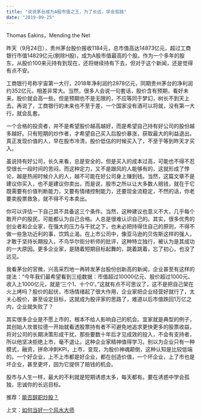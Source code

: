 ```yaml
---
title: "说说茅台成为A股市值之王，为了长远，学会孤独"
date: "2019-09-25"
---
```


Thomas Eakins，Mending the Net

  

昨天（9月24日），贵州茅台股价报收1184元，总市值高达14873亿元，超过工商银行市值14829亿元(剔除H股)，成为A股市值最高的个股。作为一个多年的股东，从股价100来元持有到现在，还将继续持有下去，但对于这个新闻，还是觉得有点不安。

  

工商银行号称宇宙第一大行，2018年净利润约2978亿元，同期贵州茅台的净利润约352亿元，相差非常大。当然，很多人会说一句套话，股价含有预期，看好未来，股价就会高一些。但是预期也不是无限的，不应等同于梦幻，树长不到天上去。再说了，工商银行的未来也不至于差，一个国家没有酒可以将就，没有第一大行，就会乱套。

  

一个合格的投资者，并不是希望股价越高越好，而是希望自己持有好公司的股份越多越好。只有短期的炒作者，才希望自己买入后股价暴涨，获取最大的利益退出。真正发现价值的人，早在股市冷清，股价低估的时候买入了，不至于等到昨天才买入。

  

虽说持有好公司，长久来看，总是安全的，但是买入的成本过高，可能也不得不忍受很长一段时间的苦闷，而这种定力，又不是跟风的人能够有的，这就形成了悖论，越是热闹时候介入的人，越不可能在好公司身上赚到钱。当然，这篇文章不是建议你买入，也不是建议你卖出，而是说，股市之所以让大多数人赔钱，就在于它既需要有价值判断能力，又要有情绪控制能力，还要现金流稳定，不然的话，你老要卖股票救急，就不得不亏本卖出。

  

你可以评估一下自己具不具备这三个条件。当然，这种建议也意义不大，几乎每个敢开户的股民，可能都认为自己合格。人总是很难认识自己的。其实，很多优秀的创业者和企业家，在强大的压力与干扰之下，也未必把持得住自己的原则，不得不做一些急功近利的事，饮鸩止渴。在上市公司中，像亚马逊的贝佐斯这样的强人，才敢于坚持长期投入，不鸟华尔街分析师的批评，这种特立独行，被认为是其成功的一大原因。更多企业家，是随着短期目标起舞的，跳着跳着，忘了初心，也没了远见。

  

我看茅台的官微，兴高采烈地一再转发茅台股份创新高的新闻，企业甚至有这样的提法：“今年我们最希望看到三组数据：市值超过10000亿元、股价超过1000元、收入上1000亿元，就是‘三个1、十个0’。”这就有点不可思议了，这不是把自己架在火上烤吗？股价的起伏，市场情绪起了很大作用，企业家把企业经营好就行了，太关心股价，甚至设定目标，这就成为股评家的思路了，难道以后市值跌回1万亿之内，企业就失败了？

  

其实很多企业是不愿上市的，根本不给人影响自己的机会。宜家就是典型的例子，其创始人坎普拉德一开始就看透股票持有者不可避免地追求更快更多的股票收益，将对公司的长期决策形成干扰，那些要数十年后才见成效的投入，不会有支持者，所以他坚决拒绝上市，毫不退让。这种企业家精神值得学习。别以为企业只有一种模式，融资，拼命冲刺KPI，上市，变现，为股价神魂颠倒，这种认知是比较低端的。一个好企业，上不上市都是好企业，都在创造价值，一个坏企业，上了市也是坏企业，甚至更坏，因为它提供了赔钱的机会。

  

股市与人生一样，最大的不利就是短期诱惑太多，每天都有。要在诱惑中学会孤独，忠诚你的长远目标。

  

推荐：[能否辞职炒股？](http://mp.weixin.qq.com/s?__biz=MjM5NDU0Mjk2MQ==&mid=207019432&idx=1&sn=cf4bd3efc82109776525d52bc308acf0&chksm=2f2459b61853d0a0b4575a94676078bd3edd51f2f49910d7966b96cf133f8ef04fdea9f7dba9&scene=21#wechat_redirect)  

上文：[如何当好一个风水大师](http://mp.weixin.qq.com/s?__biz=MjM5NDU0Mjk2MQ==&mid=2651635148&idx=1&sn=b0530b8187f58ca42b5576c500f22080&chksm=bd7e39d28a09b0c42fe70ca74b3bcd99c34d640143687382484a78ddb6a1fef04c2f60618c6b&scene=21#wechat_redirect)
